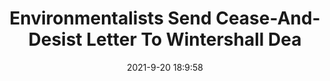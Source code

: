 ---
"title": "Environmentalists Send Cease-And-Desist Letter To Wintershall Dea"
"date": "2021-9-20 18:9:58"
"feed_name": "RIGZONE"
"feed_website": "http://www.rigzone.com/"
"feed_rss": "http://www.rigzone.com/news/rss/rigzone_latest.aspx"
"link": "https://www.rigzone.com/news/environmentalists_send_ceaseanddesist_letter_to_wintershall_dea-20-sep-2021-166470-article/?rss=true"
"file": "_posts/2021-1-1-8ffc11074841f7f1cd2cf07b1a316262c0908979.md"
"accident": "0"
"drilling": "0"
"dead": "0"
"injured": "0"
"where": "unknown site"
---